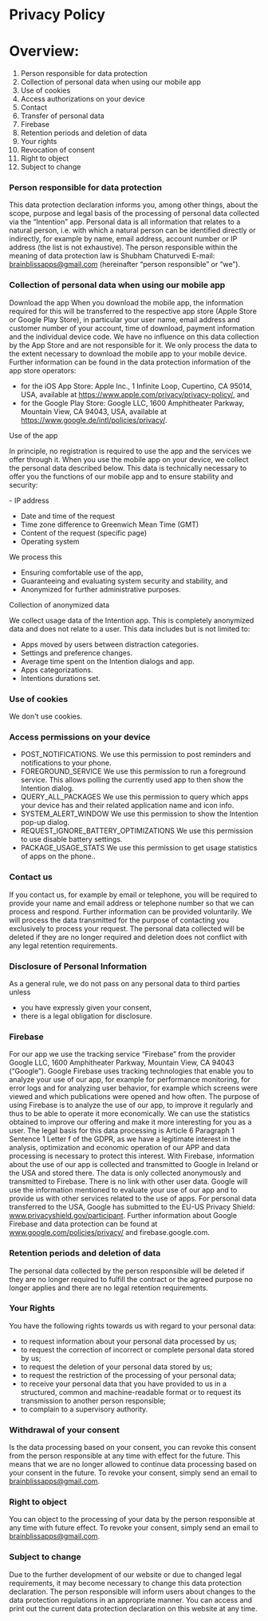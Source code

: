 # Privacy Policy

# Overview:

1. Person responsible for data protection
2. Collection of personal data when using our mobile app
3. Use of cookies
4. Access authorizations on your device
5. Contact
6. Transfer of personal data
7. Firebase
8. Retention periods and deletion of data
9. Your rights
10. Revocation of consent
11. Right to object
12. Subject to change


### Person responsible for data protection

This data protection declaration informs you, among other things, about the scope, purpose and legal basis of the processing of personal data collected via the “Intention” app. Personal data is all information that relates to a natural person, i.e. with which a natural person can be identified directly or indirectly, for example by name, email address, account number or IP address (the list is not exhaustive). The person responsible within the meaning of data protection law is Shubham Chaturvedi E-mail: brainblissapps@gmail.com (hereinafter “person responsible” or “we”).


### Collection of personal data when using our mobile app

Download the app
When you download the mobile app, the information required for this will be transferred to the respective app store (Apple Store or Google Play Store), in particular your user name, email address and customer number of your account, time of download, payment information and the individual device code. We have no influence on this data collection by the App Store and are not responsible for it. We only process the data to the extent necessary to download the mobile app to your mobile device. Further information can be found in the data protection information of the app store operators:

- for the iOS App Store: Apple Inc., 1 Infinite Loop, Cupertino, CA 95014, USA, available at https://www.apple.com/privacy/privacy-policy/, and
- for the Google Play Store: Google LLC, 1600 Amphitheater Parkway, Mountain View, CA 94043, USA, available at https://www.google.de/intl/policies/privacy/.

Use of the app

In principle, no registration is required to use the app and the services we offer through it. When you use the mobile app on your device, we collect the personal data described below. This data is technically necessary to offer you the functions of our mobile app and to ensure stability and security:

‍- IP address
- Date and time of the request
- Time zone difference to Greenwich Mean Time (GMT)
- Content of the request (specific page)
- Operating system

‍We process this

- Ensuring comfortable use of the app,
- Guaranteeing and evaluating system security and stability, and
- Anonymized for further administrative purposes.


Collection of anonymized data

We collect usage data of the Intention app. This is completely anonymized data and does not relate to a user. This data includes but is not limited to:

- Apps moved by users between distraction categories.
- Settings and preference changes.
- Average time spent on the Intention dialogs and app.
- Apps categorizations.
- Intentions durations set.

### Use of cookies

We don't use cookies.

### Access permissions on your device

- POST_NOTIFICATIONS.
  We use this permission to post reminders and notifications to your phone.
- FOREGROUND_SERVICE
  We use this permission to run a foreground service. This allows polling the currently used app to then show the Intention dialog.
- QUERY_ALL_PACKAGES
  We use this permission to query which apps your device has and their related application name and icon info.
- SYSTEM_ALERT_WINDOW
  We use this permission to show the Intention pop-up dialog.
- REQUEST_IGNORE_BATTERY_OPTIMIZATIONS
  We use this permission to use disable battery settings.
- PACKAGE_USAGE_STATS
  We use this permission to get usage statistics of apps on the phone..

### Contact us

If you contact us, for example by email or telephone, you will be required to provide your name and email address or telephone number so that we can process and respond. Further information can be provided voluntarily. We will process the data transmitted for the purpose of contacting you exclusively to process your request. The personal data collected will be deleted if they are no longer required and deletion does not conflict with any legal retention requirements.


### Disclosure of Personal Information

As a general rule, we do not pass on any personal data to third parties unless

- you have expressly given your consent,
- there is a legal obligation for disclosure.

### Firebase

For our app we use the tracking service “Firebase” from the provider Google LLC, 1600 Amphitheater Parkway, Mountain View, CA 94043 (“Google”). Google Firebase uses tracking technologies that enable you to analyze your use of our app, for example for performance monitoring, for error logs and for analyzing user behavior, for example which screens were viewed and which publications were opened and how often. The purpose of using Firebase is to analyze the use of our app, to improve it regularly and thus to be able to operate it more economically. We can use the statistics obtained to improve our offering and make it more interesting for you as a user. The legal basis for this data processing is Article 6 Paragraph 1 Sentence 1 Letter f of the GDPR, as we have a legitimate interest in the analysis, optimization and economic operation of our APP and data processing is necessary to protect this interest.
With Firebase, information about the use of our app is collected and transmitted to Google in Ireland or the USA and stored there. The data is only collected anonymously and transmitted to Firebase. There is no link with other user data.
Google will use the information mentioned to evaluate your use of our app and to provide us with other services related to the use of apps.
For personal data transferred to the USA, Google has submitted to the EU-US Privacy Shield: www.privacyshield.gov/participant.
Further information about Google Firebase and data protection can be found at www.google.com/policies/privacy/ and firebase.google.com.


### Retention periods and deletion of data

The personal data collected by the person responsible will be deleted if they are no longer required to fulfill the contract or the agreed purpose no longer applies and there are no legal retention requirements.


### Your Rights

You have the following rights towards us with regard to your personal data:

- to request information about your personal data processed by us;
- to request the correction of incorrect or complete personal data stored by us;
- to request the deletion of your personal data stored by us;
- to request the restriction of the processing of your personal data;
- to receive your personal data that you have provided to us in a structured, common and machine-readable format or to request its transmission to another person responsible;
- to complain to a supervisory authority.


### Withdrawal of your consent

Is the data processing based on your consent, you can revoke this consent from the person responsible at any time with effect for the future. This means that we are no longer allowed to continue data processing based on your consent in the future. To revoke your consent, simply send an email to brainblissapps@gmail.com.


### Right to object

You can object to the processing of your data by the person responsible at any time with future effect. To revoke your consent, simply send an email to brainblissapps@gmail.com.


### Subject to change

Due to the further development of our website or due to changed legal requirements, it may become necessary to change this data protection declaration. The person responsible will inform users about changes to the data protection regulations in an appropriate manner. You can access and print out the current data protection declaration on this website at any time.
